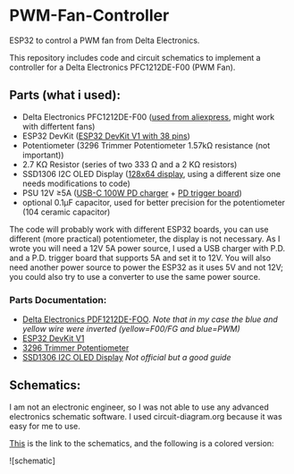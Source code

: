 # PWM-Fan-Controller
ESP32 to control a PWM fan from Delta Electronics.

This repository includes code and circuit schematics to implement a controller for a Delta Electronics PFC1212DE-F00 (PWM Fan).

## Parts (what i used):
+ Delta Electronics PFC1212DE-F00 ([used from aliexpress](https://it.aliexpress.com/item/1005006893754578.html), might work with differtent fans)
+ ESP32 DevKit ([ESP32 DevKit V1 with 38 pins](https://it.aliexpress.com/item/32959541446.html))
+ Potentiometer (3296 Trimmer Potentiometer 1.57kΩ resistance (not important))
+ 2.7 KΩ Resistor (series of two 333 Ω and a 2 KΩ resistors)
+ SSD1306 I2C OLED Display ([128x64 display](https://it.aliexpress.com/item/1005006365875586.html), using a different size one needs modifications to code)
+ PSU 12V  ≥5A ([USB-C 100W PD charger](https://it.aliexpress.com/item/1005005324613468.html) + [PD trigger board](https://it.aliexpress.com/item/1005007403613707.htm))
+ optional 0.1µF capacitor, used for better precision for the potentiometer (104 ceramic capacitor)

The code will probably work with different ESP32 boards, you can use different (more practical) potentiometer, the display is not necessary. As I wrote you will need a 12V 5A power source, I used a USB charger with P.D. and a P.D. trigger board that supports 5A and set it to 12V. You will also need another power source to power the ESP32 as it uses 5V and not 12V; you could also try to use a converter to use the same power source.

### Parts Documentation:
+ [Delta Electronics PDF1212DE-FOO](https://www.delta-fan.com/Download/Spec/PFC1212DE-F00.pdf). _Note that in my case the blue and yellow wire were inverted (yellow=F00/FG and blue=PWM)_
+ [ESP32 DevKit V1](https://lastminuteengineers.com/esp32-pinout-reference/)
+ [3296 Trimmer Potentiometer](https://components101.com/resistors/3296-trimmer-potentiometer-pinout-datasheet)
+ [SSD1306 I2C OLED Display](https://www.instructables.com/Arduino-and-the-SSD1306-OLED-I2C-128x64-Display/) _Not official but a good guide_

## Schematics:
I am not an electronic engineer, so I was not able to use any advanced electronics schematic software. I used circuit-diagram.org because it was easy for me to use.

[This](https://www.circuit-diagram.org/circuits/508e6c3034c44ba6a4b0c1beed5d6d67) is the link to the schematics, and the following is a colored version:

![schematic]


